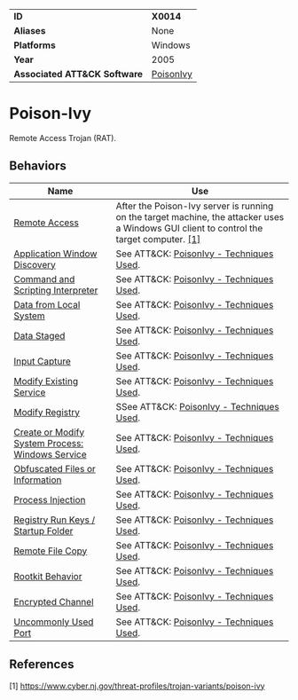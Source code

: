 |||
|---------|------------------------|
|**ID**|**X0014**|
|**Aliases**|None|
|**Platforms**|Windows|
|**Year**| 2005 |
|**Associated ATT&CK Software**|[PoisonIvy](https://attack.mitre.org/software/S0012/)|


Poison-Ivy
==========
Remote Access Trojan (RAT).

Behaviors
---------
|Name|Use|
|---------------------|-------------------------------------------------------|
|[Remote Access](https://github.com/MBCProject/mbc-beta/blob/master/impact/remote-access.md)|After the Poison-Ivy server is running on the target machine, the attacker uses a Windows GUI client to control the target computer. [[1]](#1)|
|[Application Window Discovery](https://attack.mitre.org/techniques/T1010/)|See ATT&CK: [PoisonIvy - Techniques Used](https://attack.mitre.org/software/S0012/).|
|[Command and Scripting Interpreter](https://github.com/MBCProject/mbc-beta/blob/master/execution/command-line.md)|See ATT&CK: [PoisonIvy - Techniques Used](https://attack.mitre.org/software/S0012/).|
|[Data from Local System](https://attack.mitre.org/techniques/T1005/)|See ATT&CK: [PoisonIvy - Techniques Used](https://attack.mitre.org/software/S0012/).|
|[Data Staged](https://attack.mitre.org/techniques/T1074/)|See ATT&CK: [PoisonIvy - Techniques Used](https://attack.mitre.org/software/S0012/).|
|[Input Capture](https://github.com/MBCProject/mbc-beta/blob/master/collection/input-capture.md)|See ATT&CK: [PoisonIvy - Techniques Used](https://attack.mitre.org/software/S0012/).|
|[Modify Existing Service](https://github.com/MBCProject/mbc-beta/blob/master/persistence/modify-service.md)|See ATT&CK: [PoisonIvy - Techniques Used](https://attack.mitre.org/software/S0012/).|
|[Modify Registry](https://github.com/MBCProject/mbc-beta/blob/master/defense-evasion/modify-reg.md)|SSee ATT&CK: [PoisonIvy - Techniques Used](https://attack.mitre.org/software/S0012/).|
|[Create or Modify System Process: Windows Service](https://attack.mitre.org/techniques/T1543/003/)|See ATT&CK: [PoisonIvy - Techniques Used](https://attack.mitre.org/software/S0012/).|
|[Obfuscated Files or Information](https://github.com/MBCProject/mbc-beta/blob/master/defense-evasion/obfuscate-files.md)|See ATT&CK: [PoisonIvy - Techniques Used](https://attack.mitre.org/software/S0012/).|
|[Process Injection](https://github.com/MBCProject/mbc-beta/blob/master/defense-evasion/process-inject.md)|See ATT&CK: [PoisonIvy - Techniques Used](https://attack.mitre.org/software/S0012/).|
|[Registry Run Keys / Startup Folder](https://github.com/MBCProject/mbc-beta/blob/master/persistence/registry-run-startup.md)|See ATT&CK: [PoisonIvy - Techniques Used](https://attack.mitre.org/software/S0012/).|
|[Remote File Copy](https://github.com/MBCProject/mbc-beta/blob/master/command-and-control/remote-file-copy.md)|See ATT&CK: [PoisonIvy - Techniques Used](https://attack.mitre.org/software/S0012/).|
|[Rootkit Behavior](https://github.com/MBCProject/mbc-beta/blob/master/defense-evasion/rootkit-behavior.md)|See ATT&CK: [PoisonIvy - Techniques Used](https://attack.mitre.org/software/S0012/).|
|[Encrypted Channel](https://attack.mitre.org/techniques/T1573/)|See ATT&CK: [PoisonIvy - Techniques Used](https://attack.mitre.org/software/S0012/).|
|[Uncommonly Used Port](https://attack.mitre.org/techniques/T1571/)|See ATT&CK: [PoisonIvy - Techniques Used](https://attack.mitre.org/software/S0012/).|

References
----------
<a name="1">[1]</a> https://www.cyber.nj.gov/threat-profiles/trojan-variants/poison-ivy
 